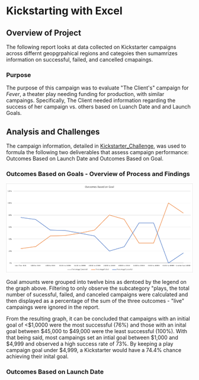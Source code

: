 # Kickstarting with Excel 

## Overview of Project

The following report looks at data collected on Kickstarter campaigns across differnt geopgrpahical regions and categoies then sumamrizes information on successful, failed, and cancelled cmapaings.

### Purpose

The purpose of this campaign was to evaluate "The Client's" campaign for *Fever*, a theater play needing funding for production, with similar campaings. Specifically, The Client needed information regarding the success of her campaign vs. others based on Luanch Date and and Launch Goals. 

## Analysis and Challenges

The campaign information, detailed in [Kickstarter_Challenge](resources/Kickstarter_Challenge.xlsx), was used to formula the following two deliverables that assess campaign performance: Outcomes Based on Launch Date and Outcomes Based on Goal.

### Outcomes Based on Goals - Overview of Process and Findings

![](resources/Outcomes_vs_Goals.png) 

Goal amounts were grouped into twelve bins as dentoed by the legend on the graph above. Filtering to only observe the subcategory "plays, the total number of sucessful, failed, and canceled campaigns were calculated and then displayed as a percentage of the sum of the three outcomes - "live" campaings were ignored in the report.

From the resulting graph, it can be concluded that campaigns with an initial goal of <$1,0000 were the most successful (76%) and those with an inital goal between $45,000 to $49,000 were the least successful (100%). With that being said, most campaings set an intial goal between $1,000 and $4,999 and observed a high success rate of 73%. By keeping a play campaign goal under $4,999, a Kickstarter would have a 74.4% chance achieving their inital goal. 

### Outcomes Based on Launch Date

